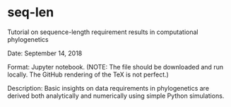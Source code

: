 # seq-len
Tutorial on sequence-length requirement results in computational phylogenetics

Date: September 14, 2018

Format: Jupyter notebook. (NOTE: The file should be downloaded and run locally. The GitHub rendering of the TeX is not perfect.)

Description: Basic insights on data requirements in phylogenetics are derived both analytically and numerically using simple Python simulations.

